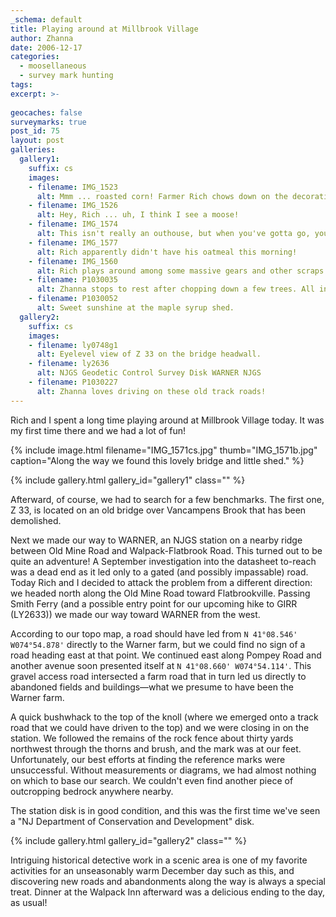 ```yaml
---
_schema: default
title: Playing around at Millbrook Village
author: Zhanna
date: 2006-12-17
categories:
  - moosellaneous
  - survey mark hunting
tags:
excerpt: >- 
  
geocaches: false
surveymarks: true
post_id: 75
layout: post  
galleries:
  gallery1:
    suffix: cs
    images: 
    - filename: IMG_1523
      alt: Mmm ... roasted corn! Farmer Rich chows down on the decorations. 
    - filename: IMG_1526
      alt: Hey, Rich ... uh, I think I see a moose!
    - filename: IMG_1574
      alt: This isn't really an outhouse, but when you've gotta go, you've gotta go!  
    - filename: IMG_1577
      alt: Rich apparently didn't have his oatmeal this morning! 
    - filename: IMG_1560
      alt: Rich plays around among some massive gears and other scraps near the old mill.
    - filename: P1030035
      alt: Zhanna stops to rest after chopping down a few trees. All in a day's work! 
    - filename: P1030052
      alt: Sweet sunshine at the maple syrup shed.  
  gallery2:
    suffix: cs
    images: 
    - filename: ly0748g1
      alt: Eyelevel view of Z 33 on the bridge headwall. 
    - filename: ly2636
      alt: NJGS Geodetic Control Survey Disk WARNER NJGS
    - filename: P1030227
      alt: Zhanna loves driving on these old track roads!                                          
---
```


Rich and I spent a long time playing around at Millbrook Village today. It was my first time there and we had a lot of fun! 

{% include image.html filename="IMG_1571cs.jpg" thumb="IMG_1571b.jpg" caption="Along the way we found this lovely bridge and little shed." %}

{% include gallery.html gallery_id="gallery1" class="" %}

Afterward, of course, we had to search for a few benchmarks. The first one, Z 33, is located on an old bridge over Vancampens Brook that has been demolished. 

Next we made our way to WARNER, an NJGS station on a nearby ridge between Old Mine Road and Walpack-Flatbrook Road. This turned out to be quite an adventure! A September investigation into the datasheet to-reach was a dead end as it led only to a gated (and possibly impassable) road. Today Rich and I decided to attack the problem from a different direction: we headed north along the Old Mine Road toward Flatbrookville. Passing Smith Ferry (and a possible entry point for our upcoming hike to GIRR (LY2633)) we made our way toward WARNER from the west. 

According to our topo map, a road should have led from `N 41°08.546' W074°54.878'` directly to the Warner farm, but we could find no sign of a road heading east at that point. We continued east along Pompey Road and another avenue soon presented itself at `N 41°08.660' W074°54.114'`. This gravel access road intersected a farm road that in turn led us directly to abandoned fields and buildings—what we presume to have been the Warner farm.

A quick bushwhack to the top of the knoll (where we emerged onto a track road that we could have driven to the top) and we were closing in on the station. We followed the remains of the rock fence about thirty yards northwest through the thorns and brush, and the mark was at our feet. Unfortunately, our best efforts at finding the reference marks were unsuccessful. Without measurements or diagrams, we had almost nothing on which to base our search. We couldn't even find another piece of outcropping bedrock anywhere nearby.

The station disk is in good condition, and this was the first time we've seen a "NJ Department of Conservation and Development" disk.

{% include gallery.html gallery_id="gallery2" class="" %}

Intriguing historical detective work in a scenic area is one of my favorite activities for an unseasonably warm December day such as this, and discovering new roads and abandonments along the way is always a special treat. Dinner at the Walpack Inn afterward was a delicious ending to the day, as usual!

